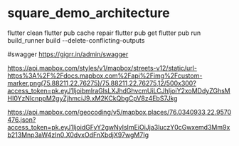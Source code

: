 # square_demo_architecture


flutter clean
flutter pub cache repair
flutter pub get
flutter pub run build_runner build --delete-conflicting-outputs


#swagger
https://gigrr.in/admin/swagger



https://api.mapbox.com/styles/v1/mapbox/streets-v12/static/url-https%3A%2F%2Fdocs.mapbox.com%2Fapi%2Fimg%2Fcustom-marker.png(75.88211,22.76275)/75.88211,22.76275,12/500x300?access_token=pk.eyJ1IjoibmlraGlsLXJhdGhvcmUiLCJhIjoiY2xoMDdyZGhsMHI0YzNlcnppM2gyZjhmciJ9.xM2KCkQbgCpV8z4EbS7Jkg

https://api.mapbox.com/geocoding/v5/mapbox.places/76.0340933,22.9570476.json?access_token=pk.eyJ1IjoidGFyY2gwNyIsImEiOiJja3luczY0cGwxemd3Mm9xb213Mnp3aW4zIn0.X0dvxOdFnXbdjX97wgM7Ig